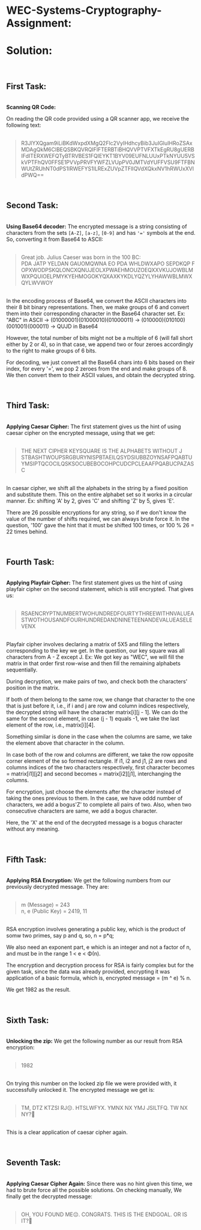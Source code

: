 <h1><b>WEC-Systems-Cryptography-Assignment:</b></h1>
<h1><b>Solution:</b></h1>


</br><h2><b>First Task:</b></h2>
</br><b>Scanning QR Code:</b> 

On reading the QR code provided using a QR scanner app, we receive the following text:</br></br>

>R3JlYXQgam9iLiBKdWxpdXMgQ2Flc2VyIHdhcyBib3JuIGluIHRoZSAxMDAgQkM6ClBEQSBKQVRQIFlFTERBTiBHQVVPTVFXTkEgRU8gUERBIFdITERXWEFQTyBTRVBES1FQIEYKT1BYV09EUFNLUUxPTkNYUU5VSkVPTFhQV0FFSE1PVVpPRVFYWFZLVUpPV0JMTVdYUFFVSU9FTFBNWUtZRUhNT0dPS1lRWEFYS1lLRExZUVpZTFlIQVdXQkxNV1hRWUxXVldPWQ==


</br><h2><b>Second Task:</b></h2>
</br><b>Using Base64 decoder:</b>
The encrypted message is a string consisting of characters from the sets `[A-Z]`, `[a-z]`, `[0-9]` and has `'='` symbols at the end. So, converting it from Base64 to ASCII:</br></br>

>Great job. Julius Caeser was born in the 100 BC:</br>
PDA JATP YELDAN GAUOMQWNA EO PDA WHLDWXAPO SEPDKQP F</br>
OPXWODPSKQLONCXQNUJEOLXPWAEHMOUZOEQXXVKUJOWBLMWXPQUIOELPMYKYEHMOGOKYQXAXKYKDLYQZYLYHAWWBLMWXQYLWVWOY

</br>In the encoding process of Base64, we convert the ASCII characters into their 8 bit binary representations. Then, we make groups of 6 and convert them into their corresponding character in the Base64 character set. Ex: "ABC" in ASCII -> (01000001)(01000010)(01000011) -> (010000)(010100)(001001)(000011) -> QUJD in Base64

However, the total number of bits might not be a multiple of 6 (will fall short either by  2 or 4), so in that case, we append two or four zeroes accordingly to the right to make groups of 6 bits.

For decoding, we just convert all the Base64 chars into 6 bits based on their index, for every '=', we pop 2 zeroes from the end and make groups of 8. We then convert them to their ASCII values, and obtain the decrypted string.


</br><h2><b>Third Task:</b></h2>
</br><b>Applying Caesar Cipher:</b>
The first statement gives us the hint of using caesar cipher on the encrypted message, using that we get:</br></br>

>THE NEXT CIPHER KEYSQUARE IS THE ALPHABETS WITHOUT J</br>
STBASHTWOUPSRGBURYNISPBTAEILQSYDSIUBBZOYNSAFPQABTUYMSIPTQCOCILQSKSOCUBEBOCOHPCUDCPCLEAAFPQABUCPAZASC

</br>In caesar cipher, we shift all the alphabets in the string by a fixed position and substitute them. This on the entire alphabet set so it  works in a circular manner. Ex: shifting 'A' by 2, gives 'C' and shifting 'Z' by 5, gives 'E'.

There are 26 possible encryptions for any string, so if we don't know the value of the number of shifts required, we can always brute force it.
In the question, '100' gave the hint that it must be shifted 100 times, or 100 % 26 = 22 times behind.


</br><h2><b>Fourth Task:</b></h2>
</br><b>Applying Playfair Cipher:</b> The first statement gives us the hint of using playfair cipher on the second statement, which is still encrypted. That gives us:</br></br>

>RSAENCRYPTNUMBERTWOHUNDREDFOURTYTHREEWITHNVALUEASTWOTHOUSANDFOURHUNDREDANDNINETEENANDEVALUEASELEVENX

</br>Playfair cipher involves declaring a matrix of 5X5 and filling the letters corresponding to the key we get. In the question, our key square was all characters from A - Z except J.
Ex: We got key as "WEC", we will fill the matrix in that order first row-wise and then fill the remaining alphabets sequentially.

During decryption, we make pairs of two, and check both the characters' position in the matrix.

If both of them belong to the same row, we change that character to the one that is just before it, i.e., if i and j are row and column indices respectively, the decrypted string will have the character matrix[i][j - 1]. We can do the same for the second element, in case (j - 1) equals -1, we take the last element of the row, i.e., matrix[i][4].

Something similar is done in the case when the columns are same, we take the element above that character in the column.

In case both of the row and columns are different, we take the row opposite corner element of the so formed rectangle. If i1, i2 and j1, j2 are rows and columns indices of the two characters respectively, first character becomes = matrix[i1][j2] and second becomes = matrix[i2][j1], interchanging the columns.

For encryption, just choose the elements after the character instead of taking the ones previous to them. In the case, we have oddd number of characters, we add a bogus'Z' to complete all pairs of two. Also, when two consecutive characters are same, we add a bogus character.

Here, the 'X' at the end of the decrypted message is a bogus character without any meaning.


</br><h2><b>Fifth Task:</b></h2>
</br><b>Applying RSA Encryption:</b> We get the following numbers from our previously decrypted message. They are:</br></br>

>m (Message) = 243</br>
n, e (Public Key) = 2419, 11

</br>RSA encryption involves generating a public key, which is the product of somw two primes, say p and q, so, n = p*q;

We also need an exponent part, e which is an integer and not a factor of n, and must be in the range 1 < e < Φ(n).

The encryption and decryption process for RSA is fairly complex but for the given task, since the data was already provided, encrypting it was application of a basic formula, which is, encrypted message = (m ^ e) % n.

We get 1982 as the result.


</br><h2><b>Sixth Task:</b></h2>
</br><b>Unlocking the zip:</b> We get the following number as our result from RSA encryption:</br></br>

>1982

</br>On trying this number on the locked zip file we were provided with, it successfully unlocked it. The encrypted message we get is:</br></br>

>TM, DTZ KTZSI RJ😔. HTSLWFYX. YMNX NX YMJ JSILTFQ. TW NX NY?🤨

</br>This is a clear application of caesar cipher again.


</br><h2><b>Seventh Task:</b></h2>
</br><b>Applying Caesar Cipher Again:</b> Since there was no hint given this time, we had to brute force all the possible solutions. On checking manually, We finally get the decrypted message:</br></br>

>OH, YOU FOUND ME😔. CONGRATS. THIS IS THE ENDGOAL. OR IS IT?🤨

